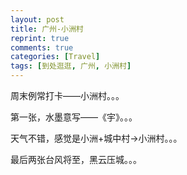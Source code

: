 ```yaml
---
layout: post
title: 广州-小洲村
reprint: true
comments: true
categories: [Travel]
tags: [到处逛逛, 广州, 小洲村]
---
```


周末例常打卡——小洲村。。。

第一张，水墨意写——《宇》。。。

天气不错，感觉是小洲+城中村->小洲村。。。

最后两张台风将至，黑云压城。。。


<script>
    photos=[
        ["/images/2017-08-26/DSC06702.jpg", "", "75%"],
        ["/images/2017-08-26/DSC06703.jpg", "", "75%"],
        ["/images/2017-08-26/DSC06704.jpg", "", "75%"],
        ["/images/2017-08-26/DSC06705.jpg", "", "75%"],
        ["/images/2017-08-26/DSC06706.jpg", "", "75%"],
        ["/images/2017-08-26/DSC06708.jpg", "", "75%"],
        ["/images/2017-08-26/DSC06710.jpg", "", "75%"],
        ["/images/2017-08-26/DSC06711.jpg", "", "75%"],
        ["/images/2017-08-26/DSC06712.jpg", "", "75%"],
        ["/images/2017-08-26/DSC06713.jpg", "", "75%"],
        ["/images/2017-08-26/DSC06714.jpg", "", "75%"],
        ["/images/2017-08-26/DSC06716.jpg", "", "75%"],
        ["/images/2017-08-26/DSC06717.jpg", "", "75%"],
        ["/images/2017-08-26/DSC06718.jpg", "", "75%"],
        ["/images/2017-08-26/DSC06719.jpg", "", "75%"],
        ["/images/2017-08-26/DSC06720.jpg", "", "75%"],
        ["/images/2017-08-26/DSC06722.jpg", "", "75%"],
        ["/images/2017-08-26/DSC06723.jpg", "", "75%"],
        ["/images/2017-08-26/DSC06724.jpg", "", "75%"],
        ["/images/2017-08-26/DSC06726.jpg", "", "75%"],
        ["/images/2017-08-26/DSC06727.jpg", "", "75%"],
        ["/images/2017-08-26/DSC06729.jpg", "", "75%"],
        ["/images/2017-08-26/DSC06730.jpg", "", "75%"],
        ["/images/2017-08-26/DSC06732.jpg", "", "75%"],
        ["/images/2017-08-26/DSC06735.jpg", "", "75%"],
        ["/images/2017-08-26/DSC06737.jpg", "", "75%"],
        ["/images/2017-08-26/DSC06739.jpg", "", "75%"],
        ["/images/2017-08-26/DSC06740.jpg", "", "75%"],
        ["/images/2017-08-26/DSC06741.jpg", "", "75%"],
        ["/images/2017-08-26/DSC06742.jpg", "", "75%"],
        ["/images/2017-08-26/DSC06743.jpg", "", "75%"],
        ["/images/2017-08-26/DSC06745.jpg", "", "75%"],
        ["/images/2017-08-26/DSC06746.jpg", "", "75%"],
        ["/images/2017-08-26/DSC06751.jpg", "", "75%"],
        ["/images/2017-08-26/DSC06754.jpg", "", "75%"],
        ["/images/2017-08-26/DSC06755.jpg", "", "75%"],
        ["/images/2017-08-26/DSC06757.jpg", "", "75%"],
        ["/images/2017-08-26/DSC06761.jpg", "", "75%"],
        ["/images/2017-08-26/DSC06762.jpg", "", "75%"],
        ["/images/2017-08-26/DSC06763.jpg", "", "75%"],
        ["/images/2017-08-26/DSC06766.jpg", "", "75%"],
        ["/images/2017-08-26/DSC06767.jpg", "", "75%"],
        ["/images/2017-08-26/DSC06768.jpg", "", "75%"],
        ["/images/2017-08-26/DSC06769.jpg", "", "75%"],
        ["/images/2017-08-26/DSC06770.jpg", "", "75%"],
        ["/images/2017-08-26/DSC06773.jpg", "", "75%"],
        ["/images/2017-08-26/DSC06775.jpg", "", "75%"],
        ["/images/2017-08-26/DSC06777.jpg", "", "75%"],
        ["/images/2017-08-26/DSC06781.jpg", "", "75%"],
        ["/images/2017-08-26/DSC06783.jpg", "", "75%"],
        ["/images/2017-08-26/DSC06785.jpg", "", "75%"],
        ["/images/2017-08-26/DSC06789.jpg", "", "75%"]
    ];
    for (var i=0; i<photos.length; i++)
    {
        document.write("<figure><a href=\"" + photos[i][0] + "\" target=\"_blank\">")
        document.write("<img src=\"" + photos[i][0] + "\" alt=\"" + photos[i][1] + "\" width=\"" + photos[i][2] + "\">")
        document.write("</a></figure>")

        if (photos[i].length > 3)
            document.write(photos[i][3] + "<br><br>")
        else if (photos[i][1].length > 0)
            document.write(photos[i][1] + "<br><br>")
        else
            document.write("<br>")
    }
</script>
